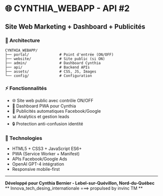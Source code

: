 # 🌐 CYNTHIA_WEBAPP - API #2
## Site Web Marketing + Dashboard + Publicités

### 🎯 Architecture
```
CYNTHIA_WEBAPP/
├── portal/              # Point d'entrée (ON/OFF)
├── website/             # Site public (si ON)
├── admin/               # Dashboard Cynthia
├── api/                 # Backend APIs
├── assets/              # CSS, JS, Images
└── config/              # Configuration
```

### ⚡ Fonctionnalités
- 🌐 Site web public avec contrôle ON/OFF
- 📱 Dashboard PWA pour Cynthia
- 🤖 Publicités automatiques Facebook/Google
- 📊 Analytics et gestion leads
- 🔒 Protection anti-confusion identité

### 🚀 Technologies
- HTML5 + CSS3 + JavaScript ES6+
- PWA (Service Worker + Manifest)
- APIs Facebook/Google Ads
- OpenAI GPT-4 intégration
- Responsive mobile-first

---
**Développé pour Cynthia Bernier - Lebel-sur-Quévillon, Nord-du-Québec**
** Innova_tech_desing_internationale ===> propulsed by invinc TM **